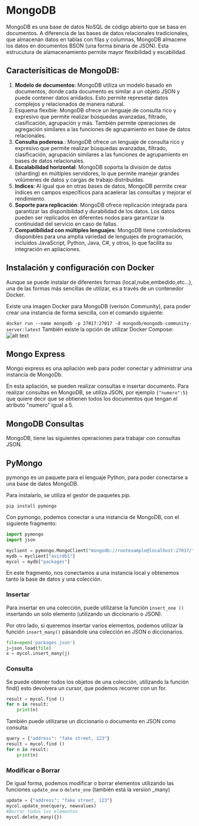 # MongoDB
MongoDB es una base de datos NoSQL de código abierto que se basa en documentos. A diferencia de las bases de datos relacionales tradicionales, que almacenan datos en tablas con filas y columnas, MongoDB almacene los datos en documentos BSON (una forma binaria de JSON).
Esta estrucutura de alamacenamiento permite mayor flexibilidad y escabilidad.
## Caracterísiticas de MongoDB:
1. **Modelo de documentos**: MongoDB utiliza un modelo basado en documentos, donde cada documento es similar a un objeto JSON y puede contener datos anidados. Esto permite represetar datos complejos y relacionados de manera natural.
2. Esquema flexible: MongoDB ofrece un lenguaje de consulta rico y expresivo que permite realizar búsquedas avanzadas, filtrado, clasificación, agrupación y más. También permite operaciones de agregación similares a las funciones de agrupamiento en base de datos relacionales.
3. **Consulta poderosa**.: MongoDB ofrece un lenguaje de consulta rico y expresivo que permite realizar búsquedas avanzadas, filtrado, clasificación, agrupación similares a las funciones de agrupamiento en bases de datos relacionales.
4. **Escalabilidad horizontal**: MongoDB soporta la división de datos (sharding) en múltiples servidores, lo que permite manejar grandes volúmenes de datos y cargas de trabajo distribuidas.
5. **Indices**: Al igual que en otras bases de datos, MongoDB permite crear índices en campos específicos para acaelerar las consultas y mejorar el rendimiento.
6. **Soporte para replicación**: MongoDB ofrece replicación integrada para garantizar las disponibilidad y durabilidad de los datos. Los datos pueden ser replicados en diferentes nodos para garantizar la continuidad del servicio en caso de fallas.
7. **Compatibilidad con múltiples lenguajes**: MongoDB tiene controladores disponibles para una amplia variedad de lenguajes de programación, incluidos JavaScript, Python, Java, C#, y otros, lo que facilita su integración en apliaciones.
## Instalación y configuración con Docker
Aunque se puede instalar de diferentes formas (local,nube,embedido,etc...), una de las formas más sencillas de utilizar, es a través de un contenedor Docker.

Existe una imagen Docker para MongoDB (verisón Community), para poder crear una instancia de forma sencilla, con el comando siguiente:

``` docker run --name mongodb -p 27017:27017 -d mongodb/mongodb-community-server:latest ```
También existe la opción de utilizar Docker Compose:
![alt text](image-2.png)
## Mongo Express 
Mongo express es una apliación web para poder conectar y administrar una instancia de MongoDb.

En esta apliación, se pueden realizar consultas e insertar documento.
Para realizar consultas en MongoDB, se utiliza JSON, por ejemplo ```{"numero":5}``` que quiere decir que se obtienen todos los documentos que tengan el atributo "numero" igual a 5.

## MongoDB Consultas
MongoDB, tiene las siguientes operaciones para trabajar con consultas JSON.
## PyMongo
pymongo es un paquete para el lenguaje Python, para poder conectarse a una base de datos MongoDB.

Para instalarlo, se utiliza el gestor de paquetes *pip*.

```
pip install pymongo
```
Con pymongo, podemos conectar a una instancia de MongoDB, con el siguiente fragmento:

```python
import pymongo
import json

myclient = pymongo.MongoClient("mongodb://rootexample@localhost:27017/")
mydb = myclient["asirdb1"]
mycol = mydb["packages"]
```

En este fragmento, nos conectamos a una instancia local y obtenemos tanto la base de datos y una colección.

### Insertar
Para insertar en una colección, puede utilizarse la función ```insert_one ()``` insertando un solo elemento (utilizando un diccionario o JSON).

Por otro lado, si queremos insertar varios elementos, podemos utilizar la función ```insert_many()``` pásandole una colección en JSON o diccionarios.

```python
file=open('packages.json')
j=json.load(file)
x = mycol.insert_many(j)
```

### Consulta 
Se puede obtener todos los objetos de una colección, utilizando la función find() esto devolvera un cursor, que podemos recorrer con un for.

```python
result = mycol.find ()
for n in result:
    print(n)
```
También puede utilizarse un diccionario o documento en JSON como consulta:
```python
query = {"address": "fake street, 123"}
result = mycol.find ()
for n in result:
    print(n)
```

### Modificar o Borrar
De igual forma, podemos modificar o borrar elementos utilizando las funciones ```update_one``` o ```delete_one``` (también está la version _many)

```python
update = {"address": "fake street, 123"}
mycol.update_one(query, newvalues)
#Borrar todos los elementos
mycol.delete_many({})
``` 
